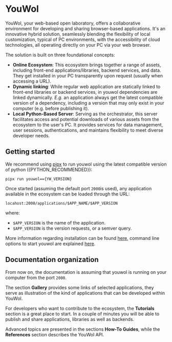 # YouWol


YouWol, your web-based open laboratory, offers a collaborative environment for developing and sharing browser-based
applications.
It's an innovative hybrid solution, seamlessly blending the flexibility of local customization, 
typical of PC environments, with the accessibility of cloud technologies, all operating directly on your PC via your 
web browser. 

<!--
**Because it runs in a browser**:

*  Seamless and transparent lazy fetching of everything (backends, frontends, data) when accessing a URL.
*  Frontend libraries are executed in an OS-independent environment, taking advantages of a standardized API 
to access diverse peripherals as well as performance-oriented solutions.

**Because it is hosted in your PC**:

*  After initial fetched, data are persisted forever, improving performances
*  Applications can rely on backends, that gets downloaded and run transparently in your PC
*  Applications can use data that only exists in your PC
*  Linking an application against libraries or backends accounts for versions that may only exist 
in your computer (before publishing them).

It is a novel type of hybrid local/cloud solution that aims to provide an environment highly customizable
(just like PC), as well as widely accessible (just like cloud platform).

Here's a practical example for clarification. Suppose a user is using an application called `foo` that relies on a component
named `bar` (be it frontend or backend). When this user release a new compatible version of `bar` locally on his computer,
`foo` will automatically pick the change. Subsequently, when he published the updated version of `bar` online, 
everyone else will receive the update the next time they use `foo` on their computer. In the same line, this mechanism 
also applies for data. Constructed using contemporary and standard web technologies (1), it positions YouWol as an ideal 
collaborative space for research and development, fostering innovation.
{ .annotate }
1.  Thinking of Multi-threading, GPU, WebAssembly, Python, ESM, *etc*

-->

The solution is built on three foundational concepts:

*  **Online Ecosystem**: This ecosystem brings together a range of assets, including front-end applications/libraries, 
backend services, and data. They get installed in your PC transparently upon request (usually when accessing a URL).
*  **Dynamic linking**: While regular web application are statically linked to front-end libraries or backend services,
in youwol dependencies are linked dynamically. *E.g.* an application always get the latest compatible version of a dependency,
including a version that may only exist in your computer (e.g. before publishing it). 
*  **Local Python-Based Server**: Serving as the orchestrator, this server facilitates access and potential downloads 
of various assets from the ecosystem to the user's PC. 
It provides services for data management, user sessions, authentications, and maintains flexibility to meet diverse developer needs.


   
<!--
The essence of YouWol lies in fostering collaboration:

*  **Automatic Data Sharing**: In YouWol, data behaves like files organized in a tree structure resembling a file system.
Upon publishing, data automatically downloads when requested by any YouWol user (subject to permissions).
*  **Automatic Code Sharing**: When new versions of libraries/backends get published, either in the ecosystem or in your 
PC as work in progress, they get automatically caught up by application and linked dynamically.
*  **Collaborative Operating System**: Building on the previous points, YouWol facilitates the emulation of
an operating system within web browsers. Going beyond conventional OS, it can be accessed from any browser, enables 
seamless sharing of environments & profiles, and more.
-->

## Getting started

We recommend using [pipx](https://github.com/pypa/pipx) to run youwol using the latest compatible version of python ({PYTHON_RECOMMENDED}):

```shell
pipx run youwol=={YW_VERSION}
```

Once started (assuming the default port `2000`is used), 
any application available in the ecosystem can be loaded through the URL:

`locahost:2000/applications/$APP_NAME/$APP_VERSION` 

where:
*  `$APP_VERSION` is the name of the application.
*   `$APP_VERSION` is the version requests, or a semver query.


More information regarding installation can be found [here](@nav/how-to/install-youwol.md),
command line options to start youwol are explained  [here](@nav/how-to/start-youwol.md).


## Documentation organization

From now on, the documentation is assuming that youwol is running on your computer from the port `2000`.

The section **Gallery** provides some links of selected applications, they serve as illustration of the kind
of applications that can be developed within YouWol.

For developers who want to contribute to the ecosystem, the **Tutorials** section is a great place
to start. In a couple of minutes you will be able to publish and share applications, libraries as well as backends.

Advanced topics are presented in the sections **How-To Guides**, while the **References** section describes
the YouWol API.

